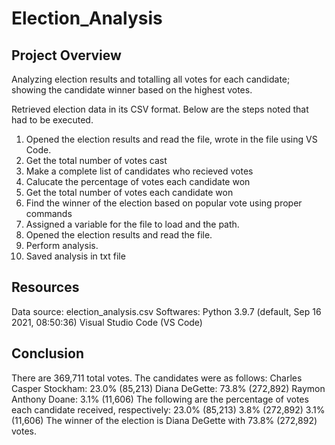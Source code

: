 # Election_Analysis
## Project Overview
Analyzing election results and totalling all votes for each candidate; showing the candidate winner based on the highest votes.

Retrieved election data in its CSV format. Below are the steps noted that had to be executed.
  1. Opened the election results and read the file, wrote in the file using VS Code.
  2. Get the total number of votes cast
  3. Make a complete list of candidates who recieved votes
  4. Calucate the percentage of votes each candidate won
  5. Get the total number of votes each candidate won
  6. Find the winner of the election based on popular vote using proper commands
  7. Assigned a variable for the file to load and the path.
  8. Opened the election results and read the file.
  9. Perform analysis.
  10. Saved analysis in txt file
 ## Resources
 Data source: election_analysis.csv
 Softwares:
    Python 3.9.7 (default, Sep 16 2021, 08:50:36)
    Visual Studio Code (VS Code)
  ## Conclusion
  There are 369,711 total votes.
  The candidates were as follows:
    Charles Casper Stockham: 23.0% (85,213)
    Diana DeGette: 73.8% (272,892)
    Raymon Anthony Doane: 3.1% (11,606)
   The following are the percentage of votes each candidate received, respectively:
    23.0% (85,213)
    3.8% (272,892)
    3.1% (11,606)
   The winner of the election is Diana DeGette with 73.8% (272,892) votes.
